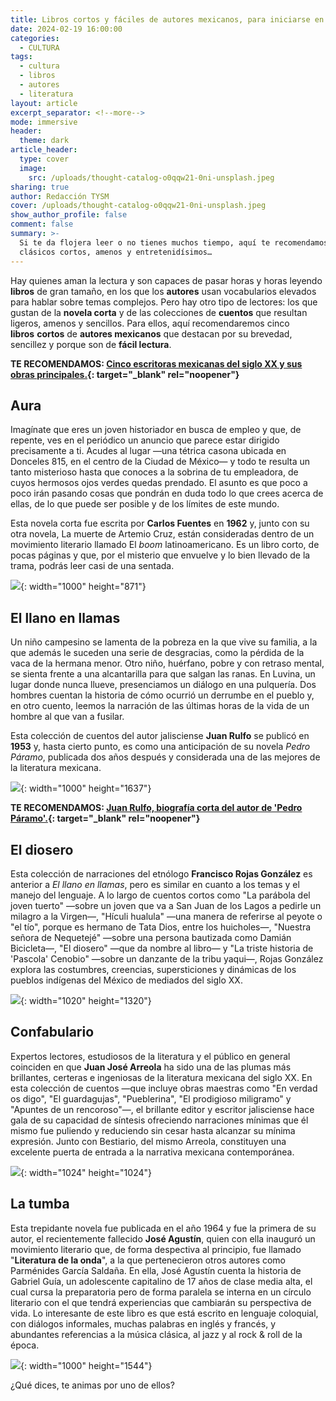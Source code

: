 ```yaml
---
title: Libros cortos y fáciles de autores mexicanos, para iniciarse en la lectura
date: 2024-02-19 16:00:00
categories:
  - CULTURA
tags:
  - cultura
  - libros
  - autores
  - literatura
layout: article
excerpt_separator: <!--more-->
mode: immersive
header:
  theme: dark
article_header:
  type: cover
  image:
    src: /uploads/thought-catalog-o0qqw21-0ni-unsplash.jpeg
sharing: true
author: Redacción TYSM
cover: /uploads/thought-catalog-o0qqw21-0ni-unsplash.jpeg
show_author_profile: false
comment: false
summary: >-
  Si te da flojera leer o no tienes muchos tiempo, aquí te recomendamos unos
  clásicos cortos, amenos y entretenidísimos…
---
```

Hay quienes aman la lectura y son capaces de pasar horas y horas leyendo **libros** de gran tamaño, en los que los **autores** usan vocabularios elevados para hablar sobre temas complejos. Pero hay otro tipo de lectores: los que gustan de la **novela corta** y de las colecciones de **cuentos** que resultan ligeros, amenos y sencillos. Para ellos, aquí recomendaremos cinco **libros**&nbsp;**cortos** de **autores mexicanos** que destacan por su brevedad, sencillez y porque son de **fácil lectura**.

**TE RECOMENDAMOS: [Cinco escritoras mexicanas del siglo XX y sus obras principales.](https://blog.tonoysumariachi.com/cultura/2022/10/05/cinco-escritoras-mexicanas-del-siglo-xx-y-sus-obras-principales.html){: target="_blank" rel="noopener"}**

## Aura

Imagínate que eres un joven historiador en busca de empleo y que, de repente, ves en el periódico un anuncio que parece estar dirigido precisamente a ti. Acudes al lugar —una tétrica casona ubicada en Donceles 815, en el centro de la Ciudad de México— y todo te resulta un tanto misterioso hasta que conoces a la sobrina de tu empleadora, de cuyos hermosos ojos verdes quedas prendado. El asunto es que poco a poco irán pasando cosas que pondrán en duda todo lo que crees acerca de ellas, de lo que puede ser posible y de los límites de este mundo.

Esta novela corta fue escrita por **Carlos Fuentes** en **1962** y, junto con su otra novela, La muerte de Artemio Cruz, están consideradas dentro de un movimiento literario llamado El *boom* latinoamericano. Es un libro corto, de pocas páginas y que, por el misterio que envuelve y lo bien llevado de la trama, podrás leer casi de una sentada.

![](/uploads/aura30333632643.jpeg){: width="1000" height="871"}

## El llano en llamas

Un niño campesino se lamenta de la pobreza en la que vive su familia, a la que además le suceden una serie de desgracias, como la pérdida de la vaca de la hermana menor. Otro niño, huérfano, pobre y con retraso mental, se sienta frente a una alcantarilla para que salgan las ranas. En Luvina, un lugar donde nunca llueve, presenciamos un diálogo en una pulquería. Dos hombres cuentan la historia de cómo ocurrió un derrumbe en el pueblo y, en otro cuento, leemos la narración de las últimas horas de la vida de un hombre al que van a fusilar.

Esta colección de cuentos del autor jalisciense **Juan Rulfo**&nbsp;se publicó en **1953** y, hasta cierto punto, es como una anticipación de su novela *Pedro Páramo*, publicada dos años después y considerada una de las mejores de la literatura mexicana.

![](/uploads/el-llano-en-llamas.jpeg){: width="1000" height="1637"}

**TE RECOMENDAMOS: [Juan Rulfo, biografía corta del autor de 'Pedro Páramo'.](https://blog.tonoysumariachi.com/cultura/2022/07/27/juan-rulfo-biografia-corta-del-autor-de-pedro-paramo.html){: target="_blank" rel="noopener"}**

## El diosero

Esta colección de narraciones del etnólogo **Francisco Rojas González** es anterior a *El llano en llamas*, pero es similar en cuanto a los temas y el manejo del lenguaje. A lo largo de cuentos cortos como "La parábola del joven tuerto" —sobre un joven que va a San Juan de los Lagos a pedirle un milagro a la Virgen—, "Hículi hualula" —una manera de referirse al peyote o "el tío", porque es hermano de Tata Dios, entre los huicholes—, "Nuestra señora de Nequetejé" —sobre una persona bautizada como Damián Bicicleta—, "El diosero" —que da nombre al libro— y "La triste historia de 'Pascola' Cenobio" —sobre un danzante de la tribu yaqui—, Rojas González explora las costumbres, creencias, supersticiones y dinámicas de los pueblos indígenas del México de mediados del siglo XX.

![](/uploads/el-diosero-imagen.jpeg){: width="1020" height="1320"}

## Confabulario

Expertos lectores, estudiosos de la literatura y el público en general coinciden en que **Juan José Arreola** ha sido una de las plumas más brillantes, certeras e ingeniosas de la literatura mexicana del siglo XX. En esta colección de cuentos —que incluye obras maestras como "En verdad os digo", "El guardagujas", "Pueblerina", "El prodigioso miligramo" y "Apuntes de un rencoroso"—, el brillante editor y escritor jalisciense hace gala de su capacidad de síntesis ofreciendo narraciones mínimas que él mismo fue puliendo y reduciendo sin cesar hasta alcanzar su mínima expresión. Junto con Bestiario, del mismo Arreola, constituyen una excelente puerta de entrada a la narrativa mexicana contemporánea.

![](/uploads/confabulario.png){: width="1024" height="1024"}

## La tumba

Esta trepidante novela fue publicada en el año 1964 y fue la primera de su autor, el recientemente fallecido **José Agustín**, quien con ella inauguró un movimiento literario que, de forma despectiva al principio, fue llamado "**Literatura de la onda**", a la que pertenecieron otros autores como Parménides García Saldaña. En ella, José Agustín cuenta la historia de Gabriel Guía, un adolescente capitalino de 17 años de clase media alta, el cual cursa la preparatoria pero de forma paralela se interna en un círculo literario con el que tendrá experiencias que cambiarán su perspectiva de vida. Lo interesante de este libro es que está escrito en lenguaje coloquial, con diálogos informales, muchas palabras en inglés y francés, y abundantes referencias a la música clásica, al jazz y al rock & roll de la época.

![](/uploads/tumba.jpg){: width="1000" height="1544"}

¿Qué dices, te animas por uno de ellos?